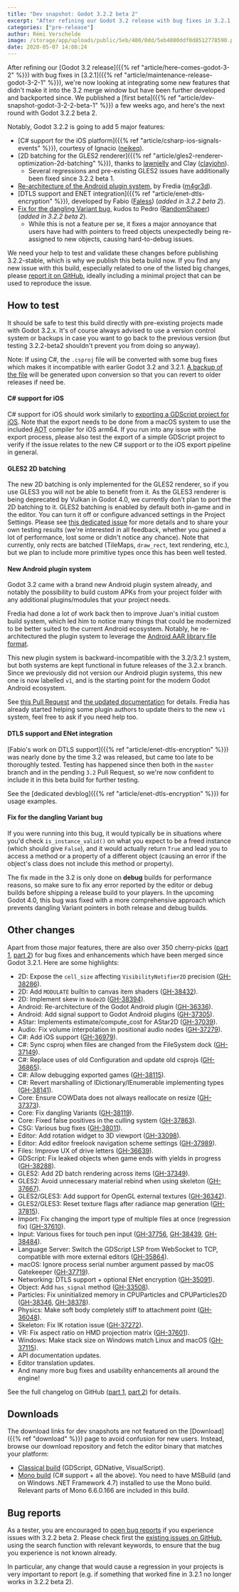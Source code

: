 ```yaml
---
title: "Dev snapshot: Godot 3.2.2 beta 2"
excerpt: "After refining our Godot 3.2 release with bug fixes in 3.2.1, we're now looking at integrating some new features that didn't make it into the 3.2 merge window but have been further developed and backported since. We published a first beta a few weeks ago, and here's the next round with Godot 3.2.2 beta 2."
categories: ["pre-release"]
author: Rémi Verschelde
image: /storage/app/uploads/public/5eb/400/0dd/5eb4000ddf0d8512778590.png
date: 2020-05-07 14:08:24
---
```


After refining our [Godot 3.2 release]({{% ref "article/here-comes-godot-3-2" %}}) with bug fixes in [3.2.1]({{% ref "article/maintenance-release-godot-3-2-1" %}}), we're now looking at integrating some new features that didn't make it into the 3.2 merge window but have been further developed and backported since. We published a [first beta]({{% ref "article/dev-snapshot-godot-3-2-2-beta-1" %}}) a few weeks ago, and here's the next round with Godot 3.2.2 beta 2.

Notably, Godot 3.2.2 is going to add 5 major features:

- [C# support for the iOS platform]({{% ref "article/csharp-ios-signals-events" %}}), courtesy of Ignacio ([neikeq](https://github.com/neikeq)).
- [2D batching for the GLES2 renderer]({{% ref "article/gles2-renderer-optimization-2d-batching" %}}), thanks to [lawnjelly](https://github.com/lawnjelly) and Clay ([clayjohn](https://github.com/clayjohn)).
  * Several regressions and pre-existing GLES2 issues have additionally been fixed since 3.2.2 beta 1.
- [Re-architecture of the Android plugin system](https://github.com/godotengine/godot/pull/36336), by Fredia ([m4gr3d](https://github.com/m4gr3d)).
- [DTLS support and ENET integration]({{% ref "article/enet-dtls-encryption" %}}), developed by Fabio ([Faless](https://github.com/Faless)) (*added in 3.2.2 beta 2*).
- [Fix for the dangling Variant bug](https://github.com/godotengine/godot/pull/38119), kudos to Pedro ([RandomShaper](https://github.com/RandomShaper)) (*added in 3.2.2 beta 2*).
  * While this is not a feature per se, it fixes a major annoyance that users have had with pointers to freed objects unexpectedly being re-assigned to new objects, causing hard-to-debug issues.

We need your help to test and validate these changes before publishing 3.2.2-stable, which is why we publish this beta build now. If you find any new issue with this build, especially related to one of the listed big changes, please [report it on GitHub](https://github.com/godotengine/godot/issues), ideally including a minimal project that can be used to reproduce the issue.

## How to test

It should be safe to test this build directly with pre-existing projects made with Godot 3.2.x. It's of course always advised to use a version control system or backups in case you want to go back to the previous version (but testing 3.2.2-beta2 shouldn't prevent you from doing so anyway).

Note: If using C#, the `.csproj` file will be converted with some bug fixes which makes it incompatible with earlier Godot 3.2 and 3.2.1. [A backup of the file](https://github.com/godotengine/godot/pull/38110) will be generated upon conversion so that you can revert to older releases if need be.

#### C# support for iOS

C# support for iOS should work similarly to [exporting a GDScript project for iOS](http://docs.godotengine.org/en/3.2/getting_started/workflow/export/exporting_for_ios.html). Note that the export needs to be done from a macOS system to use the included <abbr title="Ahead Of Time">AOT</abbr> compiler for iOS arm64. If you run into any issue with the export process, please also test the export of a simple GDScript project to verify if the issue relates to the new C# support or to the iOS export pipeline in general.

#### GLES2 2D batching

The new 2D batching is only implemented for the GLES2 renderer, so if you use GLES3 you will not be able to benefit from it. As the GLES3 renderer is being deprecated by Vulkan in Godot 4.0, we currently don't plan to port the 2D batching to it. GLES2 batching is enabled by default both in-game and in the editor. You can turn it off or configure advanced settings in the Project Settings. Please see [this dedicated issue](https://github.com/godotengine/godot/issues/38004) for more details and to share your own testing results (we're interested in all feedback, whether you gained a lot of performance, lost some or didn't notice any chance). Note that currently, only rects are batched (TileMaps, `draw_rect`, text rendering, etc.), but we plan to include more primitive types once this has been well tested.

#### New Android plugin system

Godot 3.2 came with a brand new Android plugin system already, and notably the possibility to build custom APKs from your project folder with any additional plugins/modules that your project needs.

Fredia had done a lot of work back then to improve Juan's initial custom build system, which led him to notice many things that could be modernized to be better suited to the current Android ecosystem. Notably, he re-architectured the plugin system to leverage the [Android AAR library file format](https://developer.android.com/studio/projects/android-library#aar-contents).

This new plugin system is backward-incompatible with the 3.2/3.2.1 system, but both systems are kept functional in future releases of the 3.2.x branch. Since we previously did not version our Android plugin systems, this new one is now labelled `v1`, and is the starting point for the modern Godot Android ecosystem.

See [this Pull Request](https://github.com/godotengine/godot/pull/36336) and [the updated documentation](https://docs.godotengine.org/en/3.2/tutorials/plugins/android/android_plugin.html) for details. Fredia has already started helping some plugin authors to update theirs to the new `v1` system, feel free to ask if you need help too.

#### DTLS support and ENet integration

[Fabio's work on DTLS support]({{% ref "article/enet-dtls-encryption" %}}) was nearly done by the time 3.2 was released, but came too late to be thoroughly tested. Testing has happened since then both in the `master` branch and in the pending `3.2` Pull Request, so we're now confident to include it in this beta build for further testing.

See the [dedicated devblog]({{% ref "article/enet-dtls-encryption" %}}) for usage examples.

#### Fix for the dangling Variant bug

If you were running into this bug, it would typically be in situations where you'd check `is_instance_valid()` on what you expect to be a freed instance (which should give `False`), and it would actually return `True` and lead you to access a method or a property of a different object (causing an error if the object's class does not include this method or property).

The fix made in the 3.2 is only done on **debug** builds for performance reasons, so make sure to fix any error reported by the editor or debug builds before shipping a release build to your players.
In the upcoming Godot 4.0, this bug was fixed with a more comprehensive approach which prevents dangling Variant pointers in both release and debug builds.

## Other changes

Apart from those major features, there are also over 350 cherry-picks ([part 1](https://github.com/godotengine/godot/compare/3.2.1-stable...cb1366f006dfc9904083e8fc6fa23e271bc39e39), [part 2](https://github.com/godotengine/godot/compare/cb1366f006dfc9904083e8fc6fa23e271bc39e39...d09036992ca8a979716823ac852a5bb0c9afa0ec)) for bug fixes and enhancements which have been merged since Godot 3.2.1. Here are some highlights:

- 2D: Expose the `cell_size` affecting `VisibilityNotifier2D` precision ([GH-38286](https://github.com/godotengine/godot/pull/38286)).
- 2D: Add `MODULATE` builtin to canvas item shaders ([GH-38432](https://github.com/godotengine/godot/pull/38432)).
- 2D: Implement skew in `Node2D` ([GH-38394](https://github.com/godotengine/godot/pull/38394)).
- Android: Re-architecture of the Godot Android plugin ([GH-36336](https://github.com/godotengine/godot/pull/36336)).
- Android: Add signal support to Godot Android plugins ([GH-37305](https://github.com/godotengine/godot/pull/37305)).
- AStar: Implements estimate/compute_cost for AStar2D ([GH-37039](https://github.com/godotengine/godot/pull/37039)).
- Audio: Fix volume interpolation in positional audio nodes ([GH-37279](https://github.com/godotengine/godot/pull/37279)).
- C#: Add iOS support ([GH-36979](https://github.com/godotengine/godot/pull/36979)).
- C#: Sync csproj when files are changed from the FileSystem dock ([GH-37149](https://github.com/godotengine/godot/pull/37149)).
- C#: Replace uses of old Configuration and update old csprojs ([GH-36865](https://github.com/godotengine/godot/pull/36865)).
- C#: Allow debugging exported games ([GH-38115](https://github.com/godotengine/godot/pull/38115)).
- C#: Revert marshalling of IDictionary/IEnumerable implementing types ([GH-38141](https://github.com/godotengine/godot/pull/38141)).
- Core: Ensure COWData does not always reallocate on resize ([GH-37373](https://github.com/godotengine/godot/pull/37373)).
- Core: Fix dangling Variants ([GH-38119](https://github.com/godotengine/godot/pull/38119)).
- Core: Fixed false positives in the culling system ([GH-37863](https://github.com/godotengine/godot/pull/37863)).
- CSG: Various bug fixes ([GH-38011](https://github.com/godotengine/godot/pull/38011)).
- Editor: Add rotation widget to 3D viewport ([GH-33098](https://github.com/godotengine/godot/pull/33098)).
- Editor: Add editor freelook navigation scheme settings ([GH-37989](https://github.com/godotengine/godot/pull/37989)).
- Files: Improve UX of drive letters ([GH-36639](https://github.com/godotengine/godot/pull/36639)).
- GDScript: Fix leaked objects when game ends with yields in progress ([GH-38288](https://github.com/godotengine/godot/pull/38288)).
- GLES2: Add 2D batch rendering across items ([GH-37349](https://github.com/godotengine/godot/pull/37349)).
- GLES2: Avoid unnecessary material rebind when using skeleton ([GH-37667](https://github.com/godotengine/godot/pull/37667)).
- GLES2/GLES3: Add support for OpenGL external textures ([GH-36342](https://github.com/godotengine/godot/pull/36342)).
- GLES2/GLES3: Reset texture flags after radiance map generation ([GH-37815](https://github.com/godotengine/godot/pull/37815)).
- Import: Fix changing the import type of multiple files at once (regression fix) ([GH-37610](https://github.com/godotengine/godot/pull/37610)).
- Input: Various fixes for touch pen input ([GH-37756](https://github.com/godotengine/godot/pull/37756), [GH-38439](https://github.com/godotengine/godot/pull/38439), [GH-38484](https://github.com/godotengine/godot/pull/38484)).
- Language Server: Switch the GDScript LSP from WebSocket to TCP, compatible with more external editors ([GH-35864](https://github.com/godotengine/godot/pull/35864)).
- macOS: Ignore process serial number argument passed by macOS Gatekeeper ([GH-37719](https://github.com/godotengine/godot/pull/37719)).
- Networking: DTLS support + optional ENet encryption ([GH-35091](https://github.com/godotengine/godot/pull/35091)).
- Object: Add `has_signal` method ([GH-33508](https://github.com/godotengine/godot/pull/33508)).
- Particles: Fix uninitialized memory in CPUParticles and CPUParticles2D ([GH-38346](https://github.com/godotengine/godot/pull/38346), [GH-38378](https://github.com/godotengine/godot/pull/38378)).
- Physics: Make soft body completely stiff to attachment point ([GH-36048](https://github.com/godotengine/godot/pull/36048)).
- Skeleton: Fix IK rotation issue ([GH-37272](https://github.com/godotengine/godot/pull/37272)).
- VR: Fix aspect ratio on HMD projection matrix ([GH-37601](https://github.com/godotengine/godot/pull/37601)).
- Windows: Make stack size on Windows match Linux and macOS ([GH-37115](https://github.com/godotengine/godot/pull/37115)).
- API documentation updates.
- Editor translation updates.
- And many more bug fixes and usability enhancements all around the engine!

See the full changelog on GitHub ([part 1](https://github.com/godotengine/godot/compare/3.2.1-stable...cb1366f006dfc9904083e8fc6fa23e271bc39e39), [part 2](https://github.com/godotengine/godot/compare/cb1366f006dfc9904083e8fc6fa23e271bc39e39...d09036992ca8a979716823ac852a5bb0c9afa0ec)) for details.

## Downloads

The download links for dev snapshots are not featured on the [Download]({{% ref "download" %}}) page to avoid confusion for new users. Instead, browse our download repository and fetch the editor binary that matches your platform:

- [Classical build](https://downloads.tuxfamily.org/godotengine/3.2.2/beta2/) (GDScript, GDNative, VisualScript).
- [Mono build](https://downloads.tuxfamily.org/godotengine/3.2.2/beta2/mono/) (C# support + all the above). You need to have MSBuild (and on Windows .NET Framework 4.7) installed to use the Mono build. Relevant parts of Mono 6.6.0.166 are included in this build.

## Bug reports

As a tester, you are encouraged to [open bug reports](https://github.com/godotengine/godot/issues) if you experience issues with 3.2.2 beta 2. Please check first the [existing issues on GitHub](https://github.com/godotengine/godot/issues), using the search function with relevant keywords, to ensure that the bug you experience is not known already.

In particular, any change that would cause a regression in your projects is very important to report (e.g. if something that worked fine in 3.2.1 no longer works in 3.2.2 beta 2).
